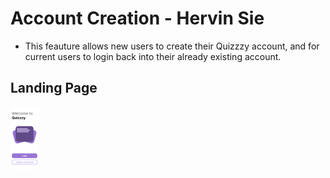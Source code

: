 # Account Creation - Hervin Sie

- This feauture allows new users to create their Quizzzy account, and for current users to login back into their already existing account.

## Landing Page

<img height="100" alt="image" src="https://github.com/Ethan-Chew/MAD24_P01_Team2/blob/main/images/Landing%20Page.png">
